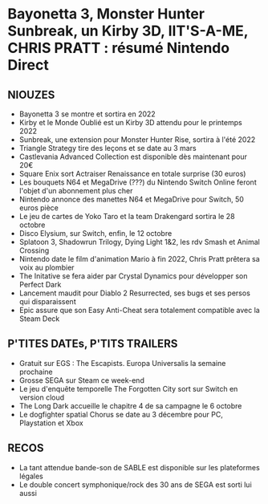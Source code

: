 # Bayonetta 3, Monster Hunter Sunbreak, un Kirby 3D, IIT'S-A-ME, CHRIS PRATT : résumé Nintendo Direct

## NIOUZES

- Bayonetta 3 se montre et sortira en 2022
- Kirby et le Monde Oublié est un Kirby 3D attendu pour le printemps 2022
- Sunbreak, une extension pour Monster Hunter Rise, sortira à l'été 2022
- Triangle Strategy tire des leçons et se date au 3 mars
- Castlevania Advanced Collection est disponible dès maintenant pour 20€
- Square Enix sort Actraiser Renaissance en totale surprise (30 euros)
- Les bouquets N64 et MegaDrive (???) du Nintendo Switch Online feront l'objet d'un abonnement plus cher
- Nintendo annonce des manettes N64 et MegaDrive pour Switch, 50 euros pièce
- Le jeu de cartes de Yoko Taro et la team Drakengard sortira le 28 octobre
- Disco Elysium, sur Switch, enfin, le 12 octobre
- Splatoon 3, Shadowrun Trilogy, Dying Light 1&2, les rdv Smash et Animal Crossing
- Nintendo date le film d'animation Mario à fin 2022, Chris Pratt prêtera sa voix au plombier
- The Initative se fera aider par Crystal Dynamics pour développer son Perfect Dark
- Lancement maudit pour Diablo 2 Resurrected, ses bugs et ses persos qui disparaissent
- Epic assure que son Easy Anti-Cheat sera totalement compatible avec la Steam Deck

## P'TITES DATEs, P'TITS TRAILERS

- Gratuit sur EGS : The Escapists. Europa Universalis la semaine prochaine
- Grosse SEGA sur Steam ce week-end
- Le jeu d'enquête temporelle The Forgotten City sort sur Switch en version cloud
- The Long Dark accueille le chapitre 4 de sa campagne le 6 octobre
- Le dogfighter spatial Chorus se date au 3 décembre pour PC, Playstation et Xbox 

## RECOS

- La tant attendue bande-son de SABLE est disponible sur les plateformes légales
- Le double concert symphonique/rock des 30 ans de SEGA est sorti lui aussi

